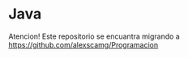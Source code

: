 # Java

Atencion! Este repositorio se encuantra migrando a https://github.com/alexscamg/Programacion
